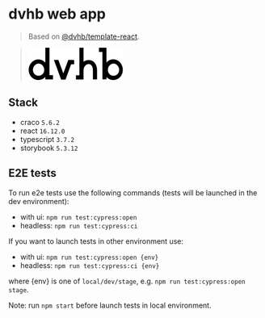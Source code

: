 # dvhb web app

> Based on [@dvhb/template-react](https://github.com/dvhb/template-react).

> ![logo](./app-logo.svg)

## Stack

- craco `5.6.2`
- react `16.12.0`
- typescript `3.7.2`
- storybook `5.3.12`

## E2E tests

To run e2e tests use the following commands (tests will be launched in the dev environment):

- with ui: `npm run test:cypress:open`
- headless: `npm run test:cypress:ci`

If you want to launch tests in other environment use:

- with ui: `npm run test:cypress:open {env}`
- headless: `npm run test:cypress:ci {env}`

where {env} is one of `local/dev/stage`, e.g. `npm run test:cypress:open stage`.

Note: run `npm start` before launch tests in local environment.
